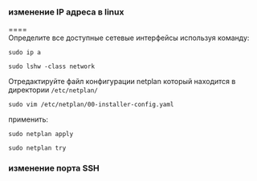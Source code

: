 ### изменение IP адреса в linux
====  
Определите все доступные сетевые интерфейсы используя команду:  
```
sudo ip a  
```
```
sudo lshw -class network  
```
Отредактируйте файл конфигурации netplan который находится в директории `/etc/netplan/`  
```
sudo vim /etc/netplan/00-installer-config.yaml  
```
применить:  
```
sudo netplan apply  
```
```
sudo netplan try    
```
### изменение порта SSH  
